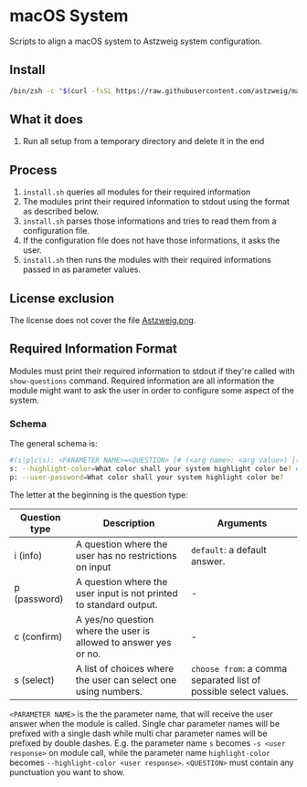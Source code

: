 # macOS System
Scripts to align a macOS system to Astzweig system configuration.

## Install

```zsh
/bin/zsh -c "$(curl -fsSL https://raw.githubusercontent.com/astzweig/macos-system/main/bootstrap.sh)"
```

## What it does
1. Run all setup from a temporary directory and delete it in the end

## Process
1. `install.sh` queries all modules for their required information
1. The modules print their required information to stdout using the format as described below.
1. `install.sh` parses those informations and tries to read them from a configuration file.
1. If the configuration file does not have those informations, it asks the user.
1. `install.sh` then runs the modules with their required informations passed in as parameter values.

## License exclusion
The license does not cover the file [Astzweig.png](resources/user-pictures/Astzweig.png).

## Required Information Format
Modules must print their required information to stdout if they're called with
`show-questions` command. Required information are all information the module
might want to ask the user in order to configure some aspect of the system.

### Schema
The general schema is:

```zsh
#(i|p|c|s): <PARAMETER NAME>=<QUESTION> [# (<arg name>: <arg value>) [(; <arg name>: <arg value>)...]]
s: --highlight-color=What color shall your system highlight color be? # choose from: blue,red,light green;
p: --user-password=What color shall your system highlight color be?
```
The letter at the beginning is the question type:

| Question type | Description | Arguments |
| ------------- | ----------- | --------- |
| i (info) | A question where the user has no restrictions on input | `default`: a default answer. |
| p (password) | A question where the user input is not printed to standard output. | - |
| c (confirm) | A yes/no question where the user is allowed to answer yes or no. | - |
| s (select) | A list of choices where the user can select one using numbers. | `choose from`: a comma separated list of possible select values. |

`<PARAMETER NAME>` is the the parameter name, that will receive the user answer
when the module is called. Single char parameter names will be prefixed with a
single dash while multi char parameter names will be prefixed by double dashes.
E.g. the parameter name `s` becomes `-s <user response>` on module call, while
the parameter name `highlight-color` becomes `--highlight-color <user response>`.
`<QUESTION>` must contain any punctuation you want to show.

[^zshlib-askUser]: Currently supported: info, password, confirm, choose. They map to [zshlib/askUser][zshlib-overview] commands.
[zshlib-overview]: https://github.com/astzweig/zshlib#whats-included
